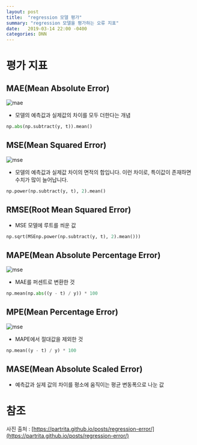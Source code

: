 ```yaml
---
layout: post
title:  "regression 모델 평가"
summary: "regression 모델을 평가하는 오류 지표"
date:   2019-03-14 22:00 -0400
categories: DNN
---
```


# 평가 지표

## MAE(Mean Absolute Error)



![mae](https://github.com/jjeamin/jjeamin.github.io/raw/master/_posts/post_img/mcnn/mae.PNG)



- 모델의 예측값과 실제값의 차이를 모두 더한다는 개념

```python
np.abs(np.subtract(y, t)).mean()
```

## MSE(Mean Squared Error)



![mse](https://github.com/jjeamin/jjeamin.github.io/raw/master/_posts/post_img/mcnn/mse.PNG)



- 모델의 예측값과 실제값 차이의 면적의 합입니다. 이런 차이로, 특이값이 존재하면 수치가 많이 늘어납니다.

```python
np.power(np.subtract(y, t), 2).mean()
```

## RMSE(Root Mean Squared Error)
- MSE 모델에 루트를 씌운 값

```python
np.sqrt(MSEnp.power(np.subtract(y, t), 2).mean()))
```

## MAPE(Mean Absolute Percentage Error)



![mse](https://github.com/jjeamin/jjeamin.github.io/raw/master/_posts/post_img/mcnn/mape.PNG)



- MAE를 퍼센트로 변환한 것

```python
np.mean(np.abs((y - t) / y)) * 100
```

## MPE(Mean Percentage Error)



![mse](https://github.com/jjeamin/jjeamin.github.io/raw/master/_posts/post_img/mcnn/mape.PNG)



- MAPE에서 절대값을 제외한 것

```python
np.mean((y - t) / y) * 100
```

## MASE(Mean Absolute Scaled Error)
- 예측값과 실제 값의 차이를 평소에 움직이는 평균 변동폭으로 나눈 값

# 참조
사진 출처 : [https://partrita.github.io/posts/regression-error/](https://partrita.github.io/posts/regression-error/)
